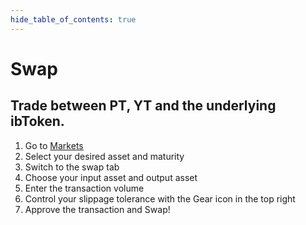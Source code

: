 ```yaml
---
hide_table_of_contents: true
---
```


# Swap

## Trade between PT, YT and the underlying ibToken.

1. Go to [Markets](https://app.pendle.finance/pro/markets/)
2. Select your desired asset and maturity 
3. Switch to the swap tab 
4. Choose your input asset and output asset
5. Enter the transaction volume
6. Control your slippage tolerance with the Gear icon in the top right
7. Approve the transaction and Swap! 
